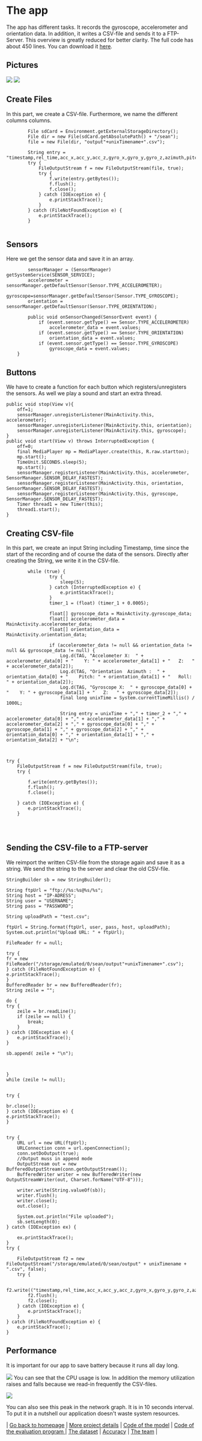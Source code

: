 # The app
The app has different tasks. It records the gyroscope, accelerometer and orientation data. In addition, it writes a CSV-file and sends it to a FTP-Server. This overview is greatly reduced for better clarity. The full code has about 450 lines. You can download it  [here](https://github.com/MareSeestern/BWKI-Fall-Detection/blob/master/App/Kommunikation_mit_Server/app-release.apk).

## Pictures
![](https://raw.githubusercontent.com/MatheLi/BWKI/master/res/Screenshot_app%20.png?raw=true)
![](https://raw.githubusercontent.com/MatheLi/BWKI/master/res/Screenshot_icon.png?raw=true)

## Create Files
In this part, we create a CSV-file. Furthermore, we name the different columns columns.
```
        File sdCard = Environment.getExternalStorageDirectory();
        File dir = new File(sdCard.getAbsolutePath() + "/sean");
        file = new File(dir, "output"+unixTimename+".csv");
   
        String entry = "timestamp,rel_time,acc_x,acc_y,acc_z,gyro_x,gyro_y,gyro_z,azimuth,pitch,roll\n";
        try {
            FileOutputStream f = new FileOutputStream(file, true);
            try {
                f.write(entry.getBytes());
                f.flush();
                f.close();
            } catch (IOException e) {
                e.printStackTrace();
            }
        } catch (FileNotFoundException e) {
            e.printStackTrace();
        }
        
```
## Sensors
Here we get the sensor data and save it in an array.
```
        sensorManager = (SensorManager) getSystemService(SENSOR_SERVICE);
        accelerometer = sensorManager.getDefaultSensor(Sensor.TYPE_ACCELEROMETER);
        gyroscope=sensorManager.getDefaultSensor(Sensor.TYPE_GYROSCOPE);
        orientation = sensorManager.getDefaultSensor(Sensor.TYPE_ORIENTATION);
        
        public void onSensorChanged(SensorEvent event) {
            if (event.sensor.getType() == Sensor.TYPE_ACCELEROMETER)
                accelerometer_data = event.values;
            if (event.sensor.getType() == Sensor.TYPE_ORIENTATION)
                orientation_data = event.values;
            if (event.sensor.getType() == Sensor.TYPE_GYROSCOPE)
                gyroscope_data = event.values;
    }
```
## Buttons
We have to create a function for each button which registers/unregisters the sensors. As well we play a sound and start an extra thread.

```
public void stop(View v){
    off=1;
    sensorManager.unregisterListener(MainActivity.this, accelerometer);
    sensorManager.unregisterListener(MainActivity.this, orientation);
    sensorManager.unregisterListener(MainActivity.this, gyroscope);
}
public void start(View v) throws InterruptedException {
    off=0;
    final MediaPlayer mp = MediaPlayer.create(this, R.raw.startton);
    mp.start();
    TimeUnit.SECONDS.sleep(5);
    mp.start();
    sensorManager.registerListener(MainActivity.this, accelerometer, SensorManager.SENSOR_DELAY_FASTEST);
    sensorManager.registerListener(MainActivity.this, orientation, SensorManager.SENSOR_DELAY_FASTEST);
    sensorManager.registerListener(MainActivity.this, gyroscope, SensorManager.SENSOR_DELAY_FASTEST);
    Timer thread1 = new Timer(this);
    thread1.start();
}
```  
## Creating CSV-file    
In this part, we create an input String including Timestamp, time since the start of the recording and of course the data of the sensors. 
Directly after creating the String, we write it in the CSV-file.
```
        while (true) {
                try {
                    sleep(5);
                } catch (InterruptedException e) {
                    e.printStackTrace();
                }
                timer_1 = (float) (timer_1 + 0.0005);

                float[] gyroscope_data = MainActivity.gyroscope_data;
                float[] accelerometer_data = MainActivity.accelerometer_data;
                float[] orientation_data = MainActivity.orientation_data;

                if (accelerometer_data != null && orientation_data != null && gyroscope_data != null) {
                    Log.d(TAG, "Accelometer X:  " + accelerometer_data[0] + "    Y: " + accelerometer_data[1] + "   Z:   " + accelerometer_data[2]);
                    Log.d(TAG, "Orientation  Azimuth :  " + orientation_data[0] + "    Pitch: " + orientation_data[1] + "   Roll:   " + orientation_data[2]);
                    Log.d(TAG, "Gyroscope X:  " + gyroscope_data[0] + "    Y: " + gyroscope_data[1] + "   Z:   " + gyroscope_data[2]);
                    final long unixTime = System.currentTimeMillis() / 1000L;

                    String entry = unixTime + "," + timer_2 + "," + accelerometer_data[0] + "," + accelerometer_data[1] + "," + accelerometer_data[2] + "," + gyroscope_data[0] + "," + gyroscope_data[1] + "," + gyroscope_data[2] + "," + orientation_data[0] + "," + orientation_data[1] + "," + orientation_data[2] + "\n";
                    
                    
              
try {
    FileOutputStream f = new FileOutputStream(file, true);
    try {

        f.write(entry.getBytes());
        f.flush();
        f.close();

    } catch (IOException e) {
        e.printStackTrace();
    }


                       
```
## Sending the CSV-file to a FTP-server
We reimport the written CSV-file from the storage again and save it as a string. We send the string to the server and clear the old CSV-file.

                               
```
StringBuilder sb = new StringBuilder();

String ftpUrl = "ftp://%s:%s@%s/%s";
String host = "IP-ADRESS";
String user = "USERNAME";
String pass = "PASSWORD";

String uploadPath = "test.csv";

ftpUrl = String.format(ftpUrl, user, pass, host, uploadPath);
System.out.println("Upload URL: " + ftpUrl);

FileReader fr = null;

try {
fr = new FileReader("/storage/emulated/0/sean/output"+unixTimename+".csv");
} catch (FileNotFoundException e) {
e.printStackTrace();
}
BufferedReader br = new BufferedReader(fr);
String zeile = "";

do {
try {
    zeile = br.readLine();
    if (zeile == null) {
        break;
    }
} catch (IOException e) {
    e.printStackTrace();
}

sb.append( zeile + "\n");



}
while (zeile != null);


try {

br.close();
} catch (IOException e) {
e.printStackTrace();
}


try {
    URL url = new URL(ftpUrl);
    URLConnection conn = url.openConnection();
    conn.setDoOutput(true);
    //Output muss in append mode
    OutputStream out = new BufferedOutputStream(conn.getOutputStream());
    BufferedWriter writer = new BufferedWriter(new OutputStreamWriter(out, Charset.forName("UTF-8")));

    writer.write(String.valueOf(sb));
    writer.flush();
    writer.close();
    out.close();

    System.out.println("File uploaded");
    sb.setLength(0);
} catch (IOException ex) {

    ex.printStackTrace();
}
try {

    FileOutputStream f2 = new FileOutputStream("/storage/emulated/0/sean/output" + unixTimename + ".csv", false);
    try {

        f2.write(("timestamp,rel_time,acc_x,acc_y,acc_z,gyro_x,gyro_y,gyro_z,azimuth,pitch,roll\n").getBytes());
        f2.flush();
        f2.close();
    } catch (IOException e) {
        e.printStackTrace();
    }
} catch (FileNotFoundException e) {
    e.printStackTrace();
}

```
## Performance
It is important for our app to save battery because it runs all day long.

![](https://raw.githubusercontent.com/MatheLi/BWKI/master/res/Leistung_app.png?raw=true)
You can see that the CPU usage is low. In addition the memory utilization raises and falls because we read-in frequently the CSV-files.


![](https://raw.githubusercontent.com/MatheLi/BWKI/master/res/Abstand_sendungen.png?raw=true)

You can also see this peak in the network graph. It is in 10 seconds interval.
To put it in a nutshell our application doesn't waste system resources. 



| [Go back to homepage](https://matheli.github.io/BWKI/.) | [More project details](https://matheli.github.io/BWKI/posts/More%20details.html) |  [Code of the model](https://matheli.github.io/BWKI/posts/First_model.html) | [Code of the evaluation program ](https://matheli.github.io/BWKI/posts/Second_model.html)  | [The dataset](https://matheli.github.io/BWKI/posts/The_dataset.html) | [Accuracy](https://matheli.github.io/BWKI/posts/Accuracy.html) | [The team](https://matheli.github.io/BWKI/posts/The_team/The_team.html) |

